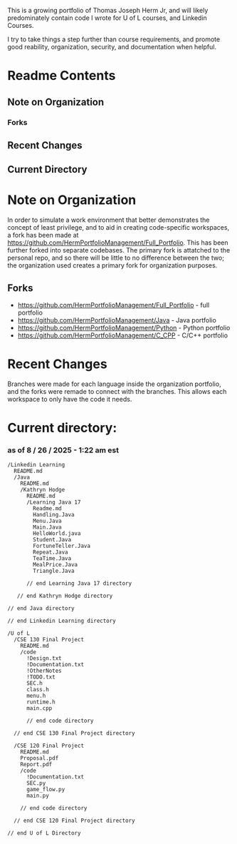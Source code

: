 This is a growing portfolio of Thomas Joseph Herm Jr, and will likely predominately contain code I wrote for U of L courses, and Linkedin Courses.

I try to take things a step further than course requirements, and promote good reability, organization, security, and documentation when helpful.


# Readme Contents

## Note on Organization
### Forks

## Recent Changes

## Current Directory

# Note on Organization
In order to simulate a work environment that better demonstrates the concept of least privilege, and to aid in creating code-specific workspaces, a fork has been made at https://github.com/HermPortfolioManagement/Full_Portfolio. This has been further forked into separate codebases. The primary fork is attatched to the personal repo, and so there will be little to no difference between the two; the organization used creates a primary fork for organization purposes.

## Forks
* https://github.com/HermPortfolioManagement/Full_Portfolio - full portfolio
* https://github.com/HermPortfolioManagement/Java - Java portfolio
* https://github.com/HermPortfolioManagement/Python - Python portfolio
* https://github.com/HermPortfolioManagement/C_CPP - C/C++ portfolio


# Recent Changes
Branches were made for each language inside the organization portfolio, and the forks were remade to connect with the branches. This allows each workspace to only have the code it needs.


# Current directory:
### as of 8 / 26 / 2025 - 1:22 am est

    /Linkedin Learning
      README.md
      /Java
        README.md
        /Kathryn Hodge
          README.md
          /Learning Java 17
            Readme.md
            Handling.Java
            Menu.Java
            Main.Java
            HelloWorld.java
            Student.Java
            FortuneTeller.Java
            Repeat.Java
            TeaTime.Java
            MealPrice.Java
            Triangle.Java

          // end Learning Java 17 directory

       // end Kathryn Hodge directory

    // end Java directory

    // end Linkedin Learning directory

    /U of L
      /CSE 130 Final Project
        README.md
        /code
          !Design.txt
          !Documentation.txt
          !OtherNotes
          !TODO.txt
          SEC.h
          class.h
          menu.h
          runtime.h
          main.cpp

          // end code directory

      // end CSE 130 Final Project directory

      /CSE 120 Final Project
        README.md
        Proposal.pdf
        Report.pdf
        /code
          !Documentation.txt
          SEC.py
          game_flow.py
          main.py
  
        // end code directory
  
      // end CSE 120 Final Project directory 
    
    // end U of L Directory

